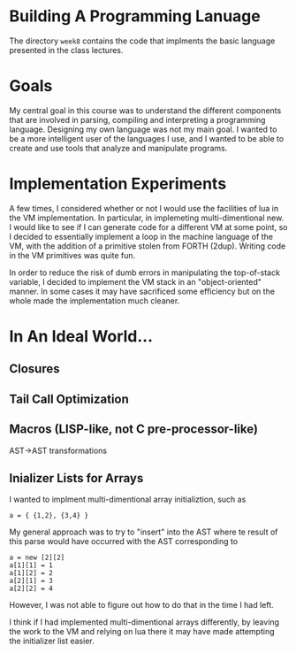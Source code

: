 # Building A Programming Lanuage

The directory `week8` contains the code that implments the basic language presented in the class lectures.

# Goals

My central goal in this course was to understand the different components that are involved in parsing, compiling and interpreting a programming language.  Designing my own language was not my main goal.  I wanted to be a more intelligent user of the languages I use, and I wanted to be able to create and use tools that analyze and manipulate programs.

# Implementation Experiments

A few times, I considered whether or not I would use the facilities of lua in the VM implementation.  In particular, in implemeting multi-dimentional new.  I would like to see if I can generate code for a different VM at some point, so I decided to essentially implement a loop in the machine language of the VM, with the addition of a primitive stolen from FORTH (2dup).  Writing code in the VM primitives was quite fun.

In order to reduce the risk of dumb errors in manipulating the top-of-stack variable, I decided to implement the VM stack in an "object-oriented" manner.  In some cases it may have sacrificed some efficiency but on the whole made the implementation much cleaner.

# In An Ideal World...

## Closures

## Tail Call Optimization

## Macros (LISP-like, not C pre-processor-like)

AST->AST transformations

## Inializer Lists for Arrays

I wanted to implment multi-dimentional array initializtion, such as 
```
a = { {1,2}, {3,4} }
```
My general approach was to try to "insert" into the AST where te result of this parse would have occurred with the AST corresponding to
```
a = new [2][2]
a[1][1] = 1
a[1][2] = 2
a[2][1] = 3
a[2][2] = 4
```
However, I was not able to figure out how to do that in the time I had left.

I think if I had implemented multi-dimentional arrays differently, by leaving the work to the VM and relying on lua there it may have made attempting the
initializer list easier. 
